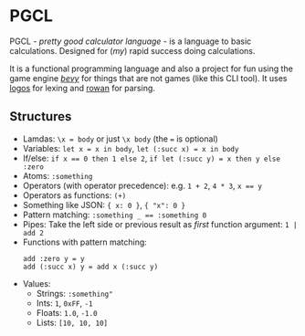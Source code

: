 # PGCL

PGCL - *pretty good calculator language* - is a language to basic calculations.
Designed for (*my*) rapid success doing calculations.

It is a functional programming language and also a project for fun using the
game engine [*bevy*](https://bevyengine.org) for things that are not games
(like this CLI tool). It uses [logos](https://github.com/maciejhirsz/logos) for
lexing and [rowan](https://github.com/rust-analyzer/rowan) for parsing.

## Structures

- Lamdas: `\x = body` or just `\x body` (the `=` is optional)
- Variables: `let x = x in body`, `let (:succ x) = x in body`
- If/else: `if x == 0 then 1 else 2`, `if let (:succ y) = x then y else :zero`
- Atoms: `:something`
- Operators (with operator precedence): e.g. `1 + 2`, `4 * 3`, `x == y`
- Operators as functions: `(+)`
- Something like JSON: `{ x: 0 }`, `{ "x": 0 }`
- Pattern matching: `:something _ == :something 0`
- Pipes: Take the left side or previous result as *first* function argument: `1 | add 2`
- Functions with pattern matching:
  ```
  add :zero y = y
  add (:succ x) y = add x (:succ y)
  ```
- Values:
  - Strings: `:something"`
  - Ints: `1`, `0xFF`, `-1`
  - Floats: `1.0`, `-1.0`
  - Lists: `[10, 10, 10]`
